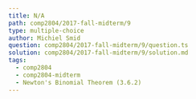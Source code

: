 ```yaml
---
title: N/A
path: comp2804/2017-fall-midterm/9
type: multiple-choice
author: Michiel Smid
question: comp2804/2017-fall-midterm/9/question.ts
solution: comp2804/2017-fall-midterm/9/solution.md
tags:
  - comp2804
  - comp2804-midterm
  - Newton's Binomial Theorem (3.6.2)
---
```

